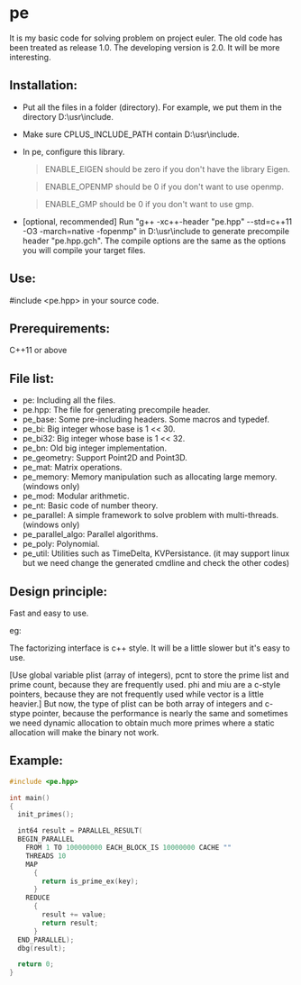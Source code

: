 pe
==

It is my basic code for solving problem on project euler.
The old code has been treated as release 1.0.
The developing version is 2.0. It will be more interesting.

Installation:
-------------
* Put all the files in a folder (directory). For example, we put them in the directory D:\usr\include.
* Make sure CPLUS_INCLUDE_PATH contain D:\usr\include.
* In pe, configure this library. 
  > ENABLE_EIGEN should be zero if you don't have the library Eigen.
  
  > ENABLE_OPENMP should be 0 if you don't want to use openmp.
  
  > ENABLE_GMP should be 0 if you don't want to use gmp.
  
* [optional, recommended] Run "g++ -xc++-header "pe.hpp" --std=c++11 -O3 -march=native -fopenmp" in D:\usr\include to generate precompile header "pe.hpp.gch". The compile options are the same as the options you will compile your target files.

Use:
----
#include <pe.hpp> in your source code.

Prerequirements:
----------------
C++11 or above

File list:
-----------
* pe: Including all the files.
* pe.hpp: The file for generating precompile header.
* pe_base: Some pre-including headers. Some macros and typedef.
* pe_bi: Big integer whose base is 1 << 30.
* pe_bi32: Big integer whose base is 1 << 32.
* pe_bn: Old big integer implementation.
* pe_geometry: Support Point2D and Point3D.
* pe_mat: Matrix operations.
* pe_memory: Memory manipulation such as allocating large memory. (windows only)
* pe_mod: Modular arithmetic.
* pe_nt: Basic code of number theory.
* pe_parallel: A simple framework to solve problem with multi-threads. (windows only)
* pe_parallel_algo: Parallel algorithms.
* pe_poly: Polynomial.
* pe_util: Utilities such as TimeDelta, KVPersistance. (it may support linux but we need change the generated cmdline and check the other codes)

Design principle:
--------------------
Fast and easy to use.

eg:

The factorizing interface is c++ style. It will be a little slower but it's easy to use.

[Use global variable plist (array of integers), pcnt to store the prime list and prime count, because they are frequently used. phi and miu are a c-style pointers, because they are not frequently used while vector<int> is a little heavier.] But now, the type of plist can be both array of integers and c-stype pointer, because the performance is nearly the same and sometimes we need dynamic allocation to obtain much more primes where a static allocation will make the binary not work.

Example:
--------
```cpp
#include <pe.hpp>

int main()
{
  init_primes();

  int64 result = PARALLEL_RESULT(
  BEGIN_PARALLEL
    FROM 1 TO 100000000 EACH_BLOCK_IS 10000000 CACHE ""
    THREADS 10
    MAP
      {
        return is_prime_ex(key);
      }
    REDUCE
      {
        result += value;
        return result;
      }
  END_PARALLEL);
  dbg(result);

  return 0;
}
```
